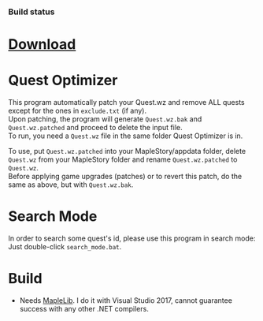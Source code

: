 ### Build status
# [Download](https://github.com/shavitush/quest_optimizer/releases/latest)

# Quest Optimizer
This program automatically patch your Quest.wz and remove ALL quests except for the ones in `exclude.txt` (if any).  
Upon patching, the program will generate `Quest.wz.bak` and `Quest.wz.patched` and proceed to delete the input file.  
To run, you need a `Quest.wz` file in the same folder Quest Optimizer is in.

To use, put `Quest.wz.patched` into your MapleStory/appdata folder, delete `Quest.wz` from your MapleStory folder and rename `Quest.wz.patched` to `Quest.wz`.  
Before applying game upgrades (patches) or to revert this patch, do the same as above, but with `Quest.wz.bak`.

# Search Mode
In order to search some quest's id, please use this program in search mode:
Just double-click `search_mode.bat`.

# Build
- Needs [MapleLib](https://github.com/haha01haha01/MapleLib). I do it with Visual Studio 2017, cannot guarantee success with any other .NET compilers.